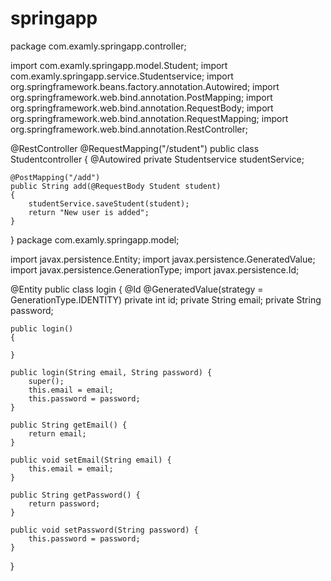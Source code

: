 # springapp
package com.examly.springapp.controller;

import com.examly.springapp.model.Student;
import com.examly.springapp.service.Studentservice;
import org.springframework.beans.factory.annotation.Autowired;
import org.springframework.web.bind.annotation.PostMapping;
import org.springframework.web.bind.annotation.RequestBody;
import org.springframework.web.bind.annotation.RequestMapping;
import org.springframework.web.bind.annotation.RestController;

@RestController
@RequestMapping("/student")
public class Studentcontroller {
    @Autowired
    private Studentservice studentService;

    @PostMapping("/add")
    public String add(@RequestBody Student student)
    {
        studentService.saveStudent(student);
        return "New user is added";
    }
}
package com.examly.springapp.model;

import javax.persistence.Entity;
import javax.persistence.GeneratedValue;
import javax.persistence.GenerationType;
import javax.persistence.Id;

@Entity
public class login {
    @Id
    @GeneratedValue(strategy = GenerationType.IDENTITY)
    private int id;
    private String email;
    private String password;

    public login()
    {

    }

    public login(String email, String password) {
        super();
        this.email = email;
        this.password = password;
    }

    public String getEmail() {
        return email;
    }

    public void setEmail(String email) {
        this.email = email;
    }

    public String getPassword() {
        return password;
    }

    public void setPassword(String password) {
        this.password = password;
    }
}
